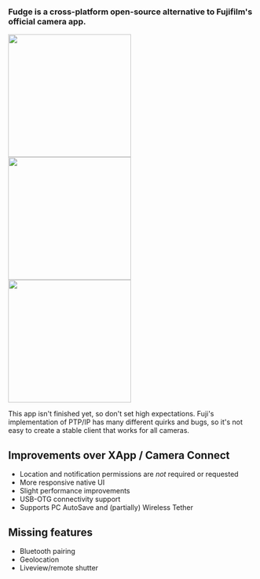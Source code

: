 <div class="m-container">
<h3 class="m-text-center m-noindent">Fudge is a cross-platform open-source alternative to Fujifilm's official camera app.</h3>
<div class="m-row">
<div class="m-col-m-4 m-image"><img src='fudge/fastlane/metadata/android/en-US/images/phoneScreenshots/1.png' width='250'></div>
<div class="m-col-m-4 m-image"><img src='fudge/fastlane/metadata/android/en-US/images/phoneScreenshots/2.png' width='250'></div>
<div class="m-col-m-4 m-image"><img src='fudge/fastlane/metadata/android/en-US/images/phoneScreenshots/4.png' width='250'></div>
</div>
</div>

This app isn't finished yet, so don't set high expectations. Fuji's implementation of PTP/IP has many different quirks and bugs, so it's not easy to create a stable client that works for all cameras.

## Improvements over XApp / Camera Connect
- Location and notification permissions are *not* required or requested
- More responsive native UI
- Slight performance improvements
- USB-OTG connectivity support
- Supports PC AutoSave and (partially) Wireless Tether

## Missing features
- Bluetooth pairing
- Geolocation
- Liveview/remote shutter
